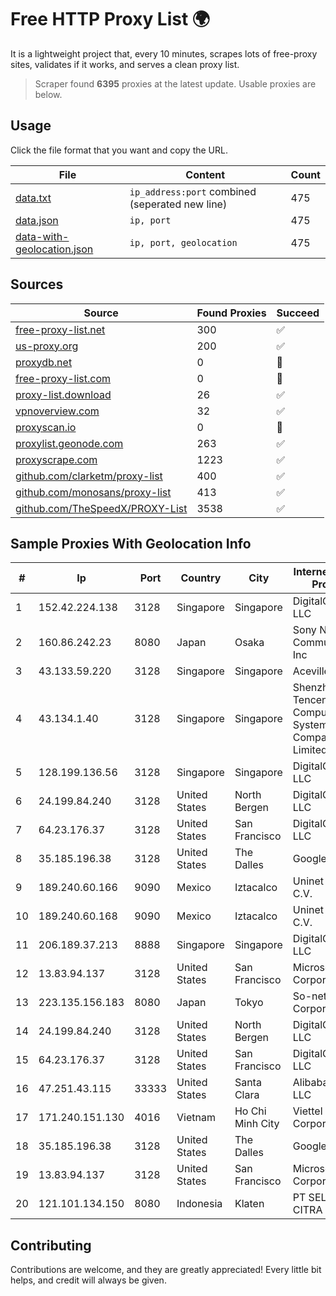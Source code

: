 
# Free HTTP Proxy List 🌍

It is a lightweight project that, every 10 minutes, scrapes lots of free-proxy sites, validates if it works, and serves a clean proxy list.


> Scraper found **6395** proxies at the latest update. Usable proxies are below.

## Usage

Click the file format that you want and copy the URL.


|File|Content|Count|
|----|-------|-----|
|[data.txt](https://raw.githubusercontent.com/themiralay/Proxy-List-World/master/data.txt)|`ip_address:port` combined (seperated new line)|475|
|[data.json](https://raw.githubusercontent.com/themiralay/Proxy-List-World/master/data.json)|`ip, port`|475|
|[data-with-geolocation.json](https://raw.githubusercontent.com/themiralay/Proxy-List-World/master/data-with-geolocation.json)|`ip, port, geolocation`|475|

## Sources

|Source|Found Proxies|Succeed|
|------|-------------|-------|
|[free-proxy-list.net](https://free-proxy-list.net)|300|✅|
|[us-proxy.org](https://www.us-proxy.org)|200|✅|
|[proxydb.net](http://proxydb.net)|0|🚫|
|[free-proxy-list.com](https://free-proxy-list.com/?page=&port=&type%5B%5D=http&type%5B%5D=https&up_time=0&search=Search)|0|🚫|
|[proxy-list.download](https://www.proxy-list.download/HTTP)|26|✅|
|[vpnoverview.com](https://vpnoverview.com/privacy/anonymous-browsing/free-proxy-servers)|32|✅|
|[proxyscan.io](https://www.proxyscan.io)|0|🚫|
|[proxylist.geonode.com](https://proxylist.geonode.com/api/proxy-list?limit=300&page=1&sort_by=lastChecked&sort_type=desc&protocols=http,https)|263|✅|
|[proxyscrape.com](https://api.proxyscrape.com/v2/?request=displayproxies&protocol=http&timeout=10000&country=all&ssl=all&anonymity=all)|1223|✅|
|[github.com/clarketm/proxy-list](https://raw.githubusercontent.com/clarketm/proxy-list/master/proxy-list-raw.txt)|400|✅|
|[github.com/monosans/proxy-list](https://raw.githubusercontent.com/monosans/proxy-list/main/proxies/http.txt)|413|✅|
|[github.com/TheSpeedX/PROXY-List](https://raw.githubusercontent.com/TheSpeedX/PROXY-List/master/http.txt)|3538|✅|


## Sample Proxies With Geolocation Info

|#|Ip|Port|Country|City|Internet Service Provider|
|-|--|----|-------|----|-------------------------|
|1|152.42.224.138|3128|Singapore|Singapore|DigitalOcean, LLC|
|2|160.86.242.23|8080|Japan|Osaka|Sony Network Communications Inc|
|3|43.133.59.220|3128|Singapore|Singapore|Aceville Pte.ltd|
|4|43.134.1.40|3128|Singapore|Singapore|Shenzhen Tencent Computer Systems Company Limited|
|5|128.199.136.56|3128|Singapore|Singapore|DigitalOcean, LLC|
|6|24.199.84.240|3128|United States|North Bergen|DigitalOcean, LLC|
|7|64.23.176.37|3128|United States|San Francisco|DigitalOcean, LLC|
|8|35.185.196.38|3128|United States|The Dalles|Google LLC|
|9|189.240.60.166|9090|Mexico|Iztacalco|Uninet S.A. de C.V.|
|10|189.240.60.168|9090|Mexico|Iztacalco|Uninet S.A. de C.V.|
|11|206.189.37.213|8888|Singapore|Singapore|DigitalOcean, LLC|
|12|13.83.94.137|3128|United States|San Francisco|Microsoft Corporation|
|13|223.135.156.183|8080|Japan|Tokyo|So-net Corporation|
|14|24.199.84.240|3128|United States|North Bergen|DigitalOcean, LLC|
|15|64.23.176.37|3128|United States|San Francisco|DigitalOcean, LLC|
|16|47.251.43.115|33333|United States|Santa Clara|Alibaba Cloud LLC|
|17|171.240.151.130|4016|Vietnam|Ho Chi Minh City|Viettel Corporation|
|18|35.185.196.38|3128|United States|The Dalles|Google LLC|
|19|13.83.94.137|3128|United States|San Francisco|Microsoft Corporation|
|20|121.101.134.150|8080|Indonesia|Klaten|PT SELARAS CITRA TERABIT|



## Contributing

Contributions are welcome, and they are greatly appreciated! Every
little bit helps, and credit will always be given.

